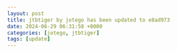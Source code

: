 ```yaml
---
layout: post
title: jtbtiger by jotego has been updated to e8ad973
date: 2024-06-29 06:31:58 +0000
categories: [jotego, jtbtiger]
tags: [update]
---
```


